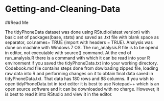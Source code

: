 Getting-and-Cleaning-Data
=========================
##Read Me

The tidyPhoneData dataset was done using RStudio(latest version) with basic set of packages(base, stats) and saved as .txt file with blank space as separator, col.names= TRUE (import with headers = TRUE). Analysis was done on machine with Windows 7 OS.
The run_analysis.R file is to be opend in editor, not executable with source() command. At the end of run_analysis.R there is a command with which it can be read into your R environment if you saved the tidyPhoneData.txt into your working directory.  
Codebook.md file contains steps done from dowloading zipped file, loading raw data into R and performing changes on it to obtain final data saved in tidyPhoneData.txt. That data has 180 rows and 88 columns.
If you wish to open tidyPhoneData.txt in text editor it is best to use Notepad++ which is an open source software and it can be downloaded with no charge. However, it is best to read it into RStudio and view it in the editor.